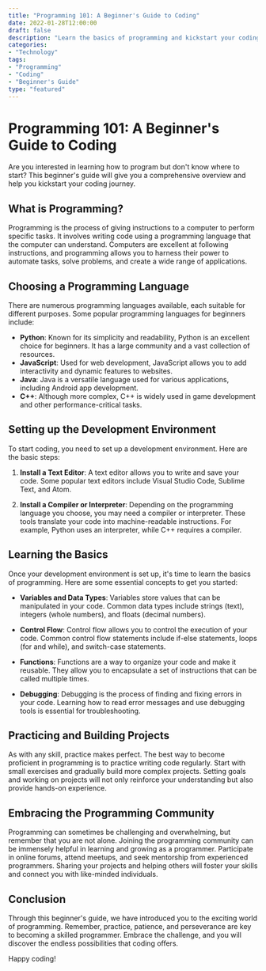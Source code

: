 ```yaml
---
title: "Programming 101: A Beginner's Guide to Coding"
date: 2022-01-28T12:00:00
draft: false
description: "Learn the basics of programming and kickstart your coding journey"
categories:
- "Technology"
tags:
- "Programming"
- "Coding"
- "Beginner's Guide"
type: "featured"
---
```


# Programming 101: A Beginner's Guide to Coding

Are you interested in learning how to program but don't know where to start? This beginner's guide will give you a comprehensive overview and help you kickstart your coding journey.

## What is Programming?

Programming is the process of giving instructions to a computer to perform specific tasks. It involves writing code using a programming language that the computer can understand. Computers are excellent at following instructions, and programming allows you to harness their power to automate tasks, solve problems, and create a wide range of applications.

## Choosing a Programming Language

There are numerous programming languages available, each suitable for different purposes. Some popular programming languages for beginners include:

- **Python**: Known for its simplicity and readability, Python is an excellent choice for beginners. It has a large community and a vast collection of resources.
- **JavaScript**: Used for web development, JavaScript allows you to add interactivity and dynamic features to websites.
- **Java**: Java is a versatile language used for various applications, including Android app development.
- **C++**: Although more complex, C++ is widely used in game development and other performance-critical tasks.

## Setting up the Development Environment

To start coding, you need to set up a development environment. Here are the basic steps:

1. **Install a Text Editor**: A text editor allows you to write and save your code. Some popular text editors include Visual Studio Code, Sublime Text, and Atom.

2. **Install a Compiler or Interpreter**: Depending on the programming language you choose, you may need a compiler or interpreter. These tools translate your code into machine-readable instructions. For example, Python uses an interpreter, while C++ requires a compiler.

## Learning the Basics

Once your development environment is set up, it's time to learn the basics of programming. Here are some essential concepts to get you started:

- **Variables and Data Types**: Variables store values that can be manipulated in your code. Common data types include strings (text), integers (whole numbers), and floats (decimal numbers).

- **Control Flow**: Control flow allows you to control the execution of your code. Common control flow statements include if-else statements, loops (for and while), and switch-case statements.

- **Functions**: Functions are a way to organize your code and make it reusable. They allow you to encapsulate a set of instructions that can be called multiple times.

- **Debugging**: Debugging is the process of finding and fixing errors in your code. Learning how to read error messages and use debugging tools is essential for troubleshooting.

## Practicing and Building Projects

As with any skill, practice makes perfect. The best way to become proficient in programming is to practice writing code regularly. Start with small exercises and gradually build more complex projects. Setting goals and working on projects will not only reinforce your understanding but also provide hands-on experience.

## Embracing the Programming Community

Programming can sometimes be challenging and overwhelming, but remember that you are not alone. Joining the programming community can be immensely helpful in learning and growing as a programmer. Participate in online forums, attend meetups, and seek mentorship from experienced programmers. Sharing your projects and helping others will foster your skills and connect you with like-minded individuals.

## Conclusion

Through this beginner's guide, we have introduced you to the exciting world of programming. Remember, practice, patience, and perseverance are key to becoming a skilled programmer. Embrace the challenge, and you will discover the endless possibilities that coding offers.

Happy coding!
